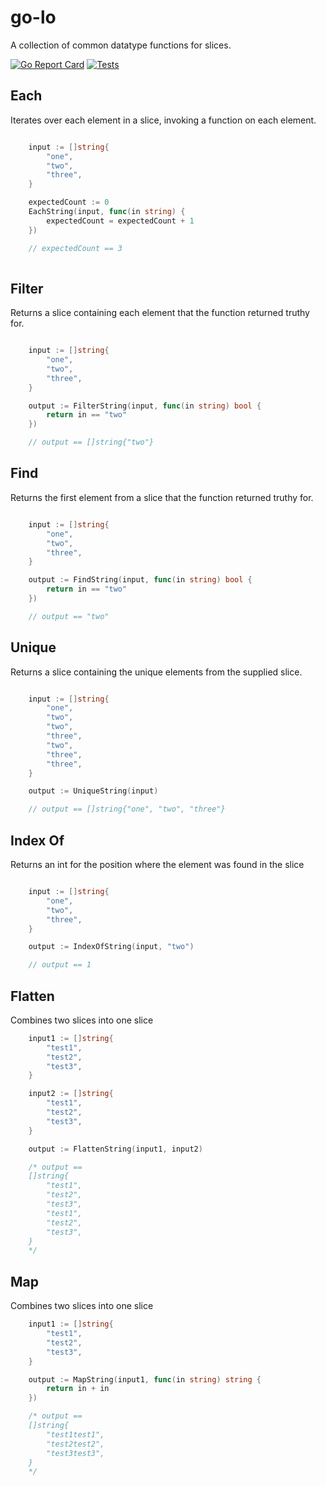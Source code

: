 # go-lo

A collection of common datatype functions for slices.

[![Go Report Card](https://goreportcard.com/badge/github.com/cmaurer/go-lo)](https://goreportcard.com/report/github.com/cmaurer/go-lo)
[![Tests](https://github.com/cmaurer/go-lo/workflows/tests/badge.svg)](https://goreportcard.com/report/github.com/cmaurer/go-lo)

## Each

Iterates over each element in a slice, invoking a function on each element.

```go

    input := []string{
        "one",
        "two",
        "three",
    }

    expectedCount := 0
    EachString(input, func(in string) {
        expectedCount = expectedCount + 1
    })

    // expectedCount == 3
    
```

## Filter

Returns a slice containing each element that the function returned truthy for.

```go

    input := []string{
        "one",
        "two",
        "three",
    }

    output := FilterString(input, func(in string) bool {
        return in == "two"
    })

    // output == []string{"two"}

```

## Find

Returns the first element from a slice that the function returned truthy for.

```go

    input := []string{
        "one",
        "two",
        "three",
    }

    output := FindString(input, func(in string) bool {
        return in == "two"
    })

    // output == "two"

```

## Unique

Returns a slice containing the unique elements from the supplied slice.

```go

    input := []string{
        "one",
        "two",
        "two",
        "three",
        "two",
        "three",
        "three",
    }

    output := UniqueString(input)

    // output == []string{"one", "two", "three"}

```

## Index Of

Returns an int for the position where the element was found in the slice

```go

    input := []string{
        "one",
        "two",
        "three",
    }

    output := IndexOfString(input, "two")

    // output == 1

```

## Flatten

Combines two slices into one slice

```go
    input1 := []string{
        "test1",
        "test2",
        "test3",
    }

    input2 := []string{
        "test1",
        "test2",
        "test3",
    }

    output := FlattenString(input1, input2)

    /* output == 
    []string{
        "test1",
        "test2",
        "test3",
        "test1",
        "test2",
        "test3",
    }
    */
```

## Map

Combines two slices into one slice

```go
    input1 := []string{
        "test1",
        "test2",
        "test3",
    }

    output := MapString(input1, func(in string) string {
        return in + in
    })

    /* output == 
    []string{
        "test1test1",
        "test2test2",
        "test3test3",
    }
    */
```
